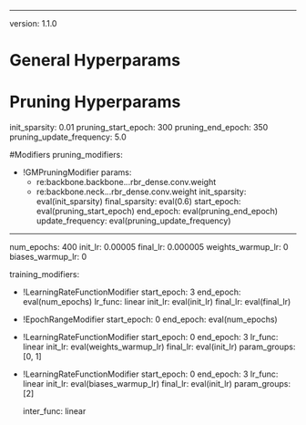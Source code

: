 
---

version: 1.1.0

# General Hyperparams

# Pruning Hyperparams
init_sparsity: 0.01
pruning_start_epoch: 300
pruning_end_epoch: 350
pruning_update_frequency: 5.0

#Modifiers
pruning_modifiers:
  - !GMPruningModifier
    params:
      - re:backbone.backbone.*.*.rbr_dense.conv.weight
      - re:backbone.neck.*.*.rbr_dense.conv.weight
    init_sparsity: eval(init_sparsity)
    final_sparsity: eval(0.6)
    start_epoch: eval(pruning_start_epoch)
    end_epoch: eval(pruning_end_epoch)
    update_frequency: eval(pruning_update_frequency)
---
num_epochs: 400
init_lr: 0.00005
final_lr: 0.000005
weights_warmup_lr: 0
biases_warmup_lr: 0

training_modifiers:
  - !LearningRateFunctionModifier
    start_epoch: 3
    end_epoch: eval(num_epochs)
    lr_func: linear
    init_lr: eval(init_lr)
    final_lr: eval(final_lr)

  - !EpochRangeModifier
    start_epoch: 0
    end_epoch: eval(num_epochs)
    
  - !LearningRateFunctionModifier
    start_epoch: 0
    end_epoch: 3
    lr_func: linear
    init_lr: eval(weights_warmup_lr)
    final_lr: eval(init_lr)
    param_groups: [0, 1]
    
  - !LearningRateFunctionModifier
    start_epoch: 0
    end_epoch: 3
    lr_func: linear
    init_lr: eval(biases_warmup_lr)
    final_lr: eval(init_lr)
    param_groups: [2]

    inter_func: linear
